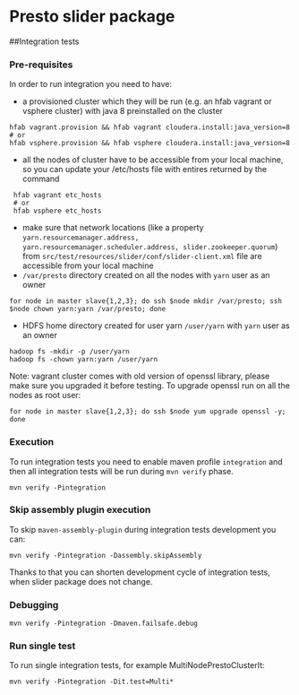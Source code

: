 # Presto slider package

##Integration tests

### Pre-requisites

In order to run integration you need to have: 
 * a provisioned cluster which they will be run (e.g. an hfab vagrant or vsphere cluster) with java 8 preinstalled on the cluster
```
hfab vagrant.provision && hfab vagrant cloudera.install:java_version=8
# or
hfab vsphere.provision && hfab vsphere cloudera.install:java_version=8
```
 * all the nodes of cluster have to be accessible from your local machine, so you can update your /etc/hosts file with entires returned by the command
```
 hfab vagrant etc_hosts
 # or
 hfab vsphere etc_hosts
```
 * make sure that network locations (like a property ```yarn.resourcemanager.address, yarn.resourcemanager.scheduler.address, slider.zookeeper.quorum```) from ```src/test/resources/slider/conf/slider-client.xml``` file are accessible from your local machine
 * ```/var/presto``` directory created on all the nodes with ```yarn``` user as an owner
```
for node in master slave{1,2,3}; do ssh $node mkdir /var/presto; ssh $node chown yarn:yarn /var/presto; done 
```
 * HDFS home directory created for user yarn ```/user/yarn``` with ```yarn``` user as an owner
```
hadoop fs -mkdir -p /user/yarn
hadoop fs -chown yarn:yarn /user/yarn
```

Note: vagrant cluster comes with old version of openssl library, please make sure you upgraded it before testing. To upgrade openssl run on all the nodes as root user:
```
for node in master slave{1,2,3}; do ssh $node yum upgrade openssl -y; done
```
 
### Execution

To run integration tests you need to enable maven profile ```integration``` and then all integration tests will be run during ```mvn verify``` phase.

```
mvn verify -Pintegration
```

### Skip assembly plugin execution

To skip ```maven-assembly-plugin``` during integration tests development you can:

```
mvn verify -Pintegration -Dassembly.skipAssembly
```

Thanks to that you can shorten development cycle of integration tests, when slider package does not change.

### Debugging

```
mvn verify -Pintegration -Dmaven.failsafe.debug
```

### Run single test

To run single integration tests, for example MultiNodePrestoClusterIt:

```
mvn verify -Pintegration -Dit.test=Multi*
```
